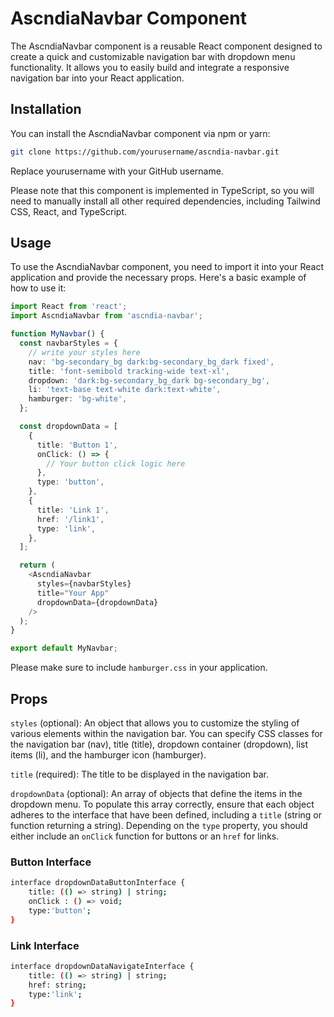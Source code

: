 # AscndiaNavbar Component

The AscndiaNavbar component is a reusable React component designed to create a quick and customizable navigation bar with dropdown menu functionality. It allows you to easily build and integrate a responsive navigation bar into your React application.


## Installation

You can install the AscndiaNavbar component via npm or yarn:

```bash
git clone https://github.com/yourusername/ascndia-navbar.git
```
Replace yourusername with your GitHub username.

Please note that this component is implemented in TypeScript, so you will need to manually install all other required dependencies, including Tailwind CSS, React, and TypeScript.


## Usage

To use the AscndiaNavbar component, you need to import it into your React application and provide the necessary props. Here's a basic example of how to use it:

```typescript
import React from 'react';
import AscndiaNavbar from 'ascndia-navbar';

function MyNavbar() {
  const navbarStyles = {
    // write your styles here
    nav: 'bg-secondary_bg dark:bg-secondary_bg_dark fixed',
    title: 'font-semibold tracking-wide text-xl',
    dropdown: 'dark:bg-secondary_bg_dark bg-secondary_bg',
    li: 'text-base text-white dark:text-white',
    hamburger: 'bg-white',
  };

  const dropdownData = [
    {
      title: 'Button 1',
      onClick: () => {
        // Your button click logic here
      },
      type: 'button',
    },
    {
      title: 'Link 1',
      href: '/link1',
      type: 'link',
    },
  ];

  return (
    <AscndiaNavbar
      styles={navbarStyles}
      title="Your App"
      dropdownData={dropdownData}
    />
  );
}

export default MyNavbar;
```
Please make sure to include `hamburger.css` in your application.


## Props

`styles` (optional): An object that allows you to customize the styling of various elements within the navigation bar. You can specify CSS classes for the navigation bar (nav), title (title), dropdown container (dropdown), list items (li), and the hamburger icon (hamburger).

`title` (required): The title to be displayed in the navigation bar.

`dropdownData` (optional): An array of objects that define the items in the dropdown menu. To populate this array correctly, ensure that each object adheres to the interface that have been defined, including a `title` (string or function returning a string). Depending on the `type` property, you should either include an `onClick` function for buttons or an `href` for links.

### Button Interface
```bash
interface dropdownDataButtonInterface {
    title: (() => string) | string; 
    onClick : () => void;
    type:'button';
}
```

### Link Interface
```bash
interface dropdownDataNavigateInterface {
    title: (() => string) | string; 
    href: string;
    type:'link';
}
```
